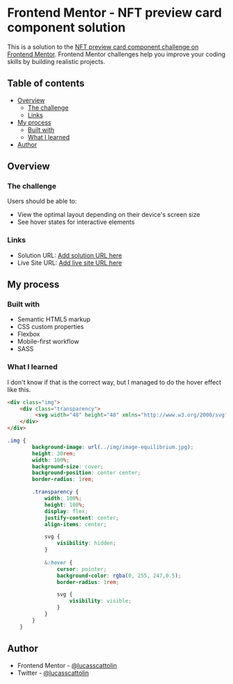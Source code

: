 # Frontend Mentor - NFT preview card component solution

This is a solution to the [NFT preview card component challenge on Frontend Mentor](https://www.frontendmentor.io/challenges/nft-preview-card-component-SbdUL_w0U). Frontend Mentor challenges help you improve your coding skills by building realistic projects. 

## Table of contents

- [Overview](#overview)
  - [The challenge](#the-challenge)
  - [Links](#links)
- [My process](#my-process)
  - [Built with](#built-with)
  - [What I learned](#what-i-learned)
- [Author](#author)

## Overview

### The challenge

Users should be able to:

- View the optimal layout depending on their device's screen size
- See hover states for interactive elements

### Links

- Solution URL: [Add solution URL here](https://your-solution-url.com)
- Live Site URL: [Add live site URL here](https://your-live-site-url.com)

## My process

### Built with

- Semantic HTML5 markup
- CSS custom properties
- Flexbox
- Mobile-first workflow
- SASS

### What I learned

I don't know if that is the correct way, but I managed to do the hover effect like this.

```html
<div class="img">
    <div class="transparency">
         <svg width="48" height="48" xmlns="http://www.w3.org/2000/svg"><g fill="none" fill-rule="evenodd"><path d="M0 0h48v48H0z"/><path d="M24 9C14 9 5.46 15.22 2 24c3.46 8.78 12 15 22 15 10.01 0 18.54-6.22 22-15-3.46-8.78-11.99-15-22-15Zm0 25c-5.52 0-10-4.48-10-10s4.48-10 10-10 10 4.48 10 10-4.48 10-10 10Zm0-16c-3.31 0-6 2.69-6 6s2.69 6 6 6 6-2.69 6-6-2.69-6-6-6Z" fill="#FFF" fill-rule="nonzero"/></g></svg>
    </div>
</div>
```
```scss
.img {
        background-image: url(../img/image-equilibrium.jpg);
        height: 30rem;
        width: 100%;
        background-size: cover;
        background-position: center center;
        border-radius: 1rem;

        .transparency {
            width: 100%;
            height: 100%;
            display: flex;
            justify-content: center;
            align-items: center;

            svg {
                visibility: hidden;
            }
            
            &:hover {
                cursor: pointer;
                background-color: rgba(0, 255, 247,0.5);
                border-radius: 1rem;

                svg {
                    visibility: visible;
                }
            }
        }
    }
```

## Author

- Frontend Mentor - [@lucasscattolin](https://www.frontendmentor.io/profile/lucasscattolin)
- Twitter - [@lucasscattolin](https://www.twitter.com/lucasscattolin)
